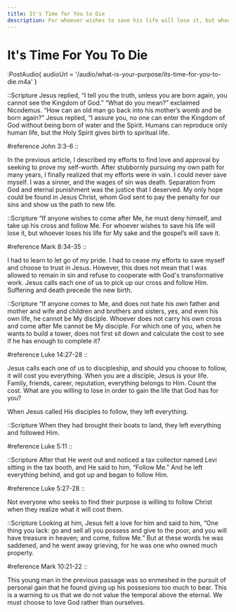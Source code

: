 ```yaml
---
title: It's Time for You to Die
description: For whoever wishes to save his life will lose it, but whoever loses his life for My sake and the gospel’s will save it. For what does it profit a man to gain the whole world, and forfeit his soul?
---
```


# It's Time For You To Die

:PostAudio{ audioUrl = '/audio/what-is-your-purpose/its-time-for-you-to-die.m4a' }

::Scripture
Jesus replied, “I tell you the truth, unless you are born again, you cannot see the Kingdom of God.” “What do you mean?” exclaimed Nicodemus. “How can an old man go back into his mother’s womb and be born again?” Jesus replied, “I assure you, no one can enter the Kingdom of God without being born of water and the Spirit. Humans can reproduce only human life, but the Holy Spirit gives birth to spiritual life.

#reference
John 3:3-6
::

In the previous article, I described my efforts to find love and approval by seeking to prove my self-worth. After stubbornly pursuing my own path for many years, I finally realized that my efforts were in vain. I could never save myself. I was a sinner, and the wages of sin was death. Separation from God and eternal punishment was the justice that I deserved. My only hope could be found in Jesus Christ, whom God sent to pay the penalty for our sins and show us the path to new life.

::Scripture
“If anyone wishes to come after Me, he must deny himself, and take up his cross and follow Me. For whoever wishes to save his life will lose it, but whoever loses his life for My sake and the gospel’s will save it.

#reference
Mark 8:34-35
::

I had to learn to let go of my pride. I had to cease my efforts to save myself and choose to trust in Jesus. However, this does not mean that I was allowed to remain in sin and refuse to cooperate with God's transformative work. Jesus calls each one of us to pick up our cross and follow Him. Suffering and death precede the new birth.

::Scripture
“If anyone comes to Me, and does not hate his own father and mother and wife and children and brothers and sisters, yes, and even his own life, he cannot be My disciple. Whoever does not carry his own cross and come after Me cannot be My disciple. For which one of you, when he wants to build a tower, does not first sit down and calculate the cost to see if he has enough to complete it?

#reference
Luke 14:27-28
::

Jesus calls each one of us to discipleship, and should you choose to follow, it will cost you everything. When you are a disciple, Jesus is your life. Family, friends, career, reputation, everything belongs to Him. Count the cost. What are you willing to lose in order to gain the life that God has for you?

When Jesus called His disciples to follow, they left everything.

::Scripture
When they had brought their boats to land, they left everything and followed Him.

#reference
Luke 5:11
::

::Scripture
After that He went out and noticed a tax collector named Levi sitting in the tax booth, and He said to him, “Follow Me.” And he left everything behind, and got up and began to follow Him.

#reference
Luke 5:27-28
::

Not everyone who seeks to find their purpose is willing to follow Christ when they realize what it will cost them.

::Scripture
Looking at him, Jesus felt a love for him and said to him, “One thing you lack: go and sell all you possess and give to the poor, and you will have treasure in heaven; and come, follow Me.” But at these words he was saddened, and he went away grieving, for he was one who owned much property.

#reference
Mark 10:21-22
::

This young man in the previous passage was so enmeshed in the pursuit of personal gain that he found giving up his possesions too much to bear. This is a warning to us that we do not value the temporal above the eternal. We must choose to love God rather than ourselves.